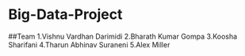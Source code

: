 # Big-Data-Project
##Team
1.Vishnu Vardhan Darimidi
2.Bharath Kumar Gompa
3.Koosha Sharifani
4.Tharun Abhinav Suraneni
5.Alex Miller

